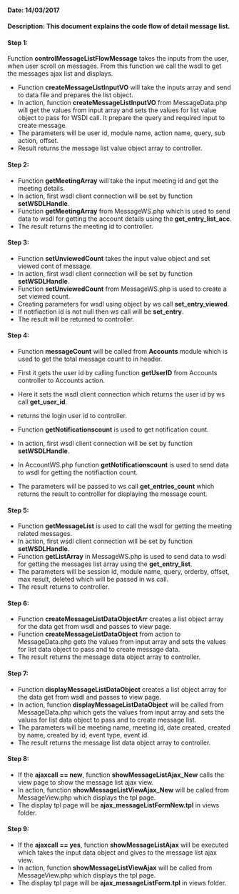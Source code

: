 #### Date: 14/03/2017

#### Description: This document explains the code flow of detail message list.

#### Step 1:

Function **controlMessageListFlowMessage** takes the inputs from the user, when user scroll on messages. From this function we call the wsdl to get the messages ajax list and displays.

- Function **createMessageListInputVO** will take the inputs array and send to data file and prepares the list object.
- In action, function **createMessageListInputVO** from MessageData.php will get the values from input array and sets the values for list value object to pass for WSDl call. It prepare the query and required input to create message.
- The parameters will be user id, module name, action name, query, sub action, offset.
- Result returns the message list value object array to controller.

#### Step 2:

- Function **getMeetingArray** will take the input meeting id and get the meeting details.
- In action, first wsdl client connection will be set by function **setWSDLHandle**.
- Function **getMeetingArray** from MessageWS.php which is used to send data to wsdl for getting the account details using the **get_entry_list_acc**.
- The result returns the meeting id to controller.

#### Step 3:

- Function **setUnviewedCount** takes the input value object and set viewed cont of message.
- In action, first wsdl client connection will be set by function **setWSDLHandle**.
- Function **setUnviewedCount** from MessageWS.php is used to create a set viewed count.
- Creating parameters for wsdl using object by ws call **set_entry_viewed**.
- If notifiaction id is not null then ws call will be **set_entry**.
- The result will be returned to controller.


#### Step 4:

- Function **messageCount** will be called from **Accounts** module which is used to get the total message count to in header.
- First it gets the user id by calling function **getUserID** from Accounts controller to Accounts action.
- Here it sets the wsdl client connection which returns the user id by ws call **get_user_id**.
- returns the login user id to controller.

- Function **getNotificationscount** is used to get notification count.
- In action, first wsdl client connection will be set by function **setWSDLHandle**.
- In AccountWS.php function **getNotificationscount** is used to send data to wsdl for getting the notifiaction count.
- The parameters will be passed to ws call **get_entries_count** which returns the result to controller for displaying the message count.


#### Step 5:

- Function **getMessageList** is used to call the wsdl for getting the meeting related messages.
- In action, first wsdl client connection will be set by function **setWSDLHandle**.
- Function **getListArray** in MessageWS.php is used to send data to wsdl for getting the messages list array using the **get_entry_list**.
- The parameters will be session id, module name, query, orderby, offset, max result, deleted which will be passed in ws call.
- The result returns to controller.


#### Step 6:

- Function **createMessageListDataObjectArr** creates a list object array for the data get from wsdl and passes to view page.
- Function **createMessageListDataObject** from action to MessageData.php gets the values from input array and sets the values for list data object to pass and to create message data.
- The result returns the message data object array to controller.


#### Step 7:

- Function **displayMessageListDataObject** creates a list object array for the data get from wsdl and passes to view page.
- In action, function **displayMessageListDataObject** will be called from MessageData.php which gets the values from input array and sets the values for list data object to pass and to create message list.
- The parameters will be meeting name, meeting id, date created, created by name, created by id, event type, event id.
- The result returns the message list data object array to controller.


#### Step 8:

- If the **ajaxcall == new**, function **showMessageListAjax_New** calls the view page to show the message list ajax view.
- In action, function **showMessageListViewAjax_New** will be called from MessageView.php which displays the tpl page.
- The display tpl page will be **ajax_messageListFormNew.tpl** in views folder.

#### Step 9:

- If the **ajaxcall == yes**, function **showMessageListAjax** will be executed which takes the input data object and gives to the message list ajax view.
- In action, function **showMessageListViewAjax** will be called from MessageView.php which displays the tpl page.
- The display tpl page will be **ajax_messageListForm.tpl** in views folder.



